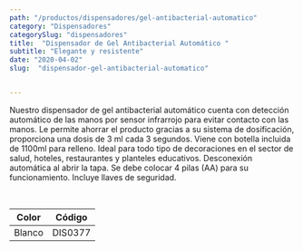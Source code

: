 ```yaml
---
path: "/productos/dispensadores/gel-antibacterial-automatico"
category: "Dispensadores"
categorySlug: "dispensadores"
title:  "Dispensador de Gel Antibacterial Automático "
subtitle: "Elegante y resistente"
date: "2020-04-02"
slug:  "dispensador-gel-antibacterial-automatico"


---
```

Nuestro dispensador de gel antibacterial automático cuenta con detección automático de las manos por sensor infrarrojo para evitar contacto con las manos. Le permite ahorrar el producto  gracias a su sistema de dosificación, proporciona una dosis de 3 ml cada 3 segundos. Viene con botella incluida de 1100ml para relleno. Ideal para todo tipo de decoraciones en el sector de salud, hoteles, restaurantes y planteles educativos. Desconexión automática al abrir la tapa. Se debe colocar 4 pilas (AA) para su funcionamiento. Incluye llaves de seguridad. 



<br>
<table class="min-w-full md:min-w-0 divide-y-0 divide-gray-200">
          <thead class=" bg-white">
            <tr>
              <th scope="col" class="px-6 text-center text-xs font-medium text-primary-lighter uppercase tracking-wider">
                Color
              </th>
              <th scope="col" class="px-6 py-3 text-center text-xs font-medium text-primary-lighter uppercase tracking-wider">
                Código
              </th>
            </tr>
          </thead>
          <tbody>
            <tr class="bg-gray-400">
              <td class="px-6 py-4 whitespace-nowrap text-sm text-gray-700 text-center">
              Blanco 
              </td>
              <td class="px-6 py-4 whitespace-nowrap text-sm text-gray-700 text-center">
               DIS0377
              </td>
            </tr> 
        </table>



